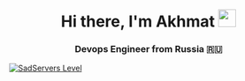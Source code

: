 <h1 align="center">Hi there, I'm Akhmat
<img src="https://github.com/blackcater/blackcater/raw/main/images/Hi.gif" height="32"/></h1>
<h3 align="center">Devops Engineer from Russia 🇷🇺</h3>

[![SadServers Level](https://img.shields.io/badge/SadServers-Beginner-00838F?style=for-the-badge&labelColor=FFC400&logo=docker&logoColor=1A237E&logoSize=auto)](https://sadservers.com/accounts/dashboard)





